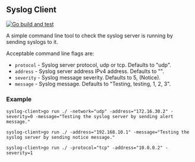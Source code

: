 ## Syslog Client

[![Go build and test](https://github.com/andybowskill/syslog_client/actions/workflows/go.yml/badge.svg)](https://github.com/andybowskill/syslog_client/actions/workflows/go.yml)

A simple command line tool to check the syslog server is running by sending syslogs to it.

Acceptable command line flags are:

* `protocol` - Syslog server protocol, udp or tcp. Defaults to "udp".
* `address` - Syslog server address IPv4 address. Defaults to "".
* `severity` - Syslog message severity. Defaults to 5, (Notice).
* `message` - Syslog message. Defaults to "Testing, testing, 1, 2, 3".

### Example
```
syslog-client>go run ./ -network="udp" -address="172.16.30.2" -severity=0 -message="Testing the syslog server by sending alert message."
```
```
syslog-client>go run ./ -address="192.168.10.1" -message="Testing the syslog server by sending notice message."
```
```
syslog-client>go run ./ -protocol="tcp" -address="10.0.0.2" -severity=1
```